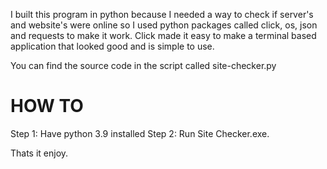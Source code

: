 I built this program in python because I needed a way to check if server's and website's were online so I used python packages called click,
os, json and requests to make it work. Click made it easy to make a terminal based application that looked good and is simple to use.

You can find the source code in the script called site-checker.py

# HOW TO
Step 1: Have python 3.9 installed
Step 2: Run Site Checker.exe.

Thats it enjoy.
